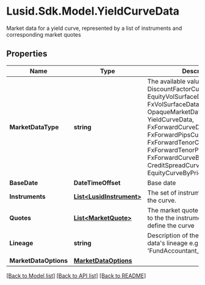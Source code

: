 # Lusid.Sdk.Model.YieldCurveData
Market data for a yield curve,  represented by a list of instruments and corresponding market quotes

## Properties

Name | Type | Description | Notes
------------ | ------------- | ------------- | -------------
**MarketDataType** | **string** | The available values are: DiscountFactorCurveData, EquityVolSurfaceData, FxVolSurfaceData, IrVolCubeData, OpaqueMarketData, YieldCurveData, FxForwardCurveData, FxForwardPipsCurveData, FxForwardTenorCurveData, FxForwardTenorPipsCurveData, FxForwardCurveByQuoteReference, CreditSpreadCurveData, EquityCurveByPricesData | 
**BaseDate** | **DateTimeOffset** | Base date | 
**Instruments** | [**List&lt;LusidInstrument&gt;**](LusidInstrument.md) | The set of instruments that define the curve. | 
**Quotes** | [**List&lt;MarketQuote&gt;**](MarketQuote.md) | The market quotes corresponding to the the instruments used to define the curve | 
**Lineage** | **string** | Description of the complex market data&#39;s lineage e.g. &#39;FundAccountant_GreenQuality&#39;. | [optional] 
**MarketDataOptions** | [**MarketDataOptions**](MarketDataOptions.md) |  | [optional] 

[[Back to Model list]](../README.md#documentation-for-models) [[Back to API list]](../README.md#documentation-for-api-endpoints) [[Back to README]](../README.md)

